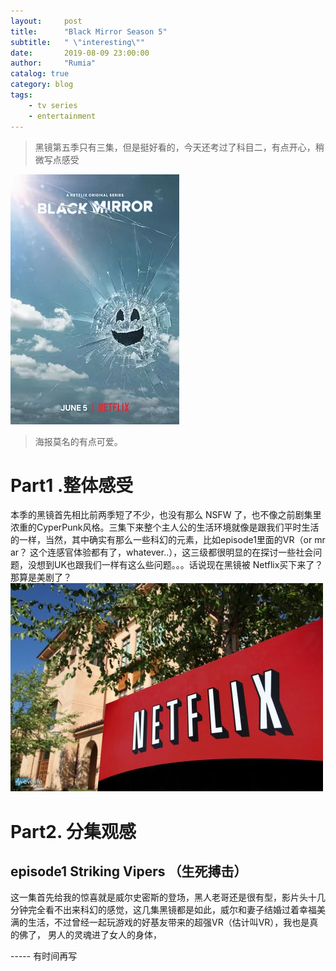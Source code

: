 ```yaml
---
layout:     post
title:      "Black Mirror Season 5"
subtitle:   " \"interesting\""
date:       2019-08-09 23:00:00
author:     "Rumia"
catalog: true
category: blog
tags:
    - tv series
    - entertainment
---
```

> 黑镜第五季只有三集，但是挺好看的，今天还考过了科目二，有点开心，稍微写点感受

![Black Mirror](/img/blackmirror.jpg)

> 海报莫名的有点可爱。

# Part1 .整体感受

  本季的黑镜首先相比前两季短了不少，也没有那么 NSFW 了，也不像之前剧集里浓重的CyperPunk风格。三集下来整个主人公的生活环境就像是跟我们平时生活的一样，当然，其中确实有那么一些科幻的元素，比如episode1里面的VR（or mr ar？ 这个连感官体验都有了，whatever..），这三级都很明显的在探讨一些社会问题，没想到UK也跟我们一样有这么些问题。。。话说现在黑镜被 Netflix买下来了？那算是美剧了？![Netflix](/img/Netflix.jpg)

# Part2. 分集观感

## episode1 Striking Vipers （生死搏击）

  这一集首先给我的惊喜就是威尔史密斯的登场，黑人老哥还是很有型，影片头十几分钟完全看不出来科幻的感觉，这几集黑镜都是如此，威尔和妻子结婚过着幸福美满的生活，不过曾经一起玩游戏的好基友带来的超强VR（估计叫VR），我也是真的佛了， 男人的灵魂进了女人的身体，

----- 有时间再写



